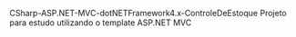 CSharp-ASP.NET-MVC-dotNETFramework4.x-ControleDeEstoque
Projeto para estudo utilizando o template ASP.NET MVC

